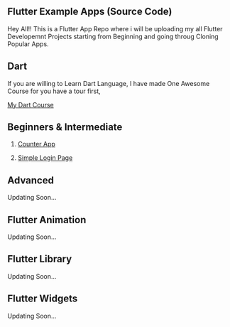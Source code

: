 ## Flutter Example Apps (Source Code)

Hey All!!
This is a Flutter App Repo where i will be uploading my all Flutter Developemnt Projects starting from Beginning and going throug Cloning Popular Apps.

## Dart 

If you are willing to Learn Dart Language, I have made One Awesome Course for you have a tour first,

[My Dart Course](https://github.com/ananddasani/Dart_Language)


## Beginners & Intermediate


1. [Counter App](https://github.com/ananddasani/Flutter_Counter_App)

1. [Simple Login Page](https://github.com/ananddasani/Flutter_Login_Page_App)


## Advanced

Updating Soon...


## Flutter Animation

Updating Soon...


## Flutter Library 

Updating Soon...


## Flutter Widgets 

Updating Soon...
